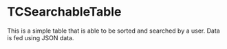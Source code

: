 # TCSearchableTable
This is a simple table that is able to be sorted and searched by a user. Data is fed using JSON data. 
